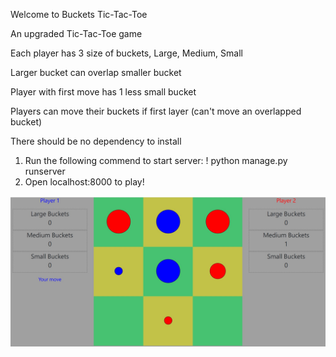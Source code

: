 Welcome to Buckets Tic-Tac-Toe

An upgraded Tic-Tac-Toe game

Each player has 3 size of buckets, Large, Medium, Small

Larger bucket can overlap smaller bucket

Player with first move has 1 less small bucket

Players can move their buckets if first layer (can't move an overlapped bucket)

There should be no dependency to install
1. Run the following commend to start server:
! python manage.py runserver
2. Open localhost:8000 to play!
 
![screenshot](https://github.com/mingsit/mini-game/blob/main/demo.jpg)